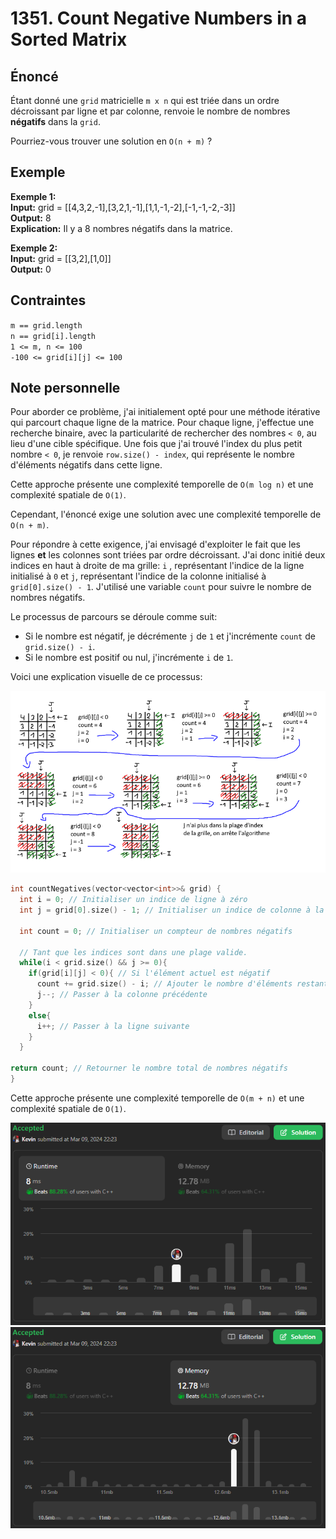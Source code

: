 # 1351. Count Negative Numbers in a Sorted Matrix

## Énoncé

Étant donné une `grid` matricielle `m x n` qui est triée dans un ordre décroissant par ligne et par colonne, renvoie le nombre de nombres **négatifs** dans la `grid`.

Pourriez-vous trouver une solution en `O(n + m)` ?

## Exemple

**Exemple 1:**  
**Input:** grid = [[4,3,2,-1],[3,2,1,-1],[1,1,-1,-2],[-1,-1,-2,-3]]  
**Output:** 8  
**Explication:** Il y a 8 nombres négatifs dans la matrice.

**Exemple 2:**  
**Input:** grid = [[3,2],[1,0]]  
**Output:** 0

## Contraintes

`m == grid.length`  
`n == grid[i].length`  
`1 <= m, n <= 100`  
`-100 <= grid[i][j] <= 100`

## Note personnelle

Pour aborder ce problème, j'ai initialement opté pour une méthode itérative qui parcourt chaque ligne de la matrice. Pour chaque ligne, j'effectue une recherche binaire, avec la particularité de rechercher des nombres `< 0`, au lieu d'une cible spécifique. Une fois que j'ai trouvé l'index du plus petit nombre `< 0`, je renvoie `row.size() - index`, qui représente le nombre d'éléments négatifs dans cette ligne.

Cette approche présente une complexité temporelle de `O(m log n)` et une complexité spatiale de `O(1)`.

Cependant, l'énoncé exige une solution avec une complexité temporelle de `O(n + m)`.

Pour répondre à cette exigence, j'ai envisagé d'exploiter le fait que les lignes **et** les colonnes sont triées par ordre décroissant. J'ai donc initié deux indices en haut à droite de ma grille: `i` , représentant l'indice de la ligne initialisé à `0` et `j`, représentant l'indice de la colonne initialisé à `grid[0].size() - 1`.
J'utilisé une variable `count` pour suivre le nombre de nombres négatifs.

Le processus de parcours se déroule comme suit:

- Si le nombre est négatif, je décrémente `j` de `1` et j'incrémente `count` de `grid.size() - i`.
- Si le nombre est positif ou nul, j'incrémente `i` de `1`.

Voici une explication visuelle de ce processus:

<img src="../imgs/1351-img1.png"/>

```cpp
int countNegatives(vector<vector<int>>& grid) {
  int i = 0; // Initialiser un indice de ligne à zéro
  int j = grid[0].size() - 1; // Initialiser un indice de colonne à la dernière colonne de la première ligne

  int count = 0; // Initialiser un compteur de nombres négatifs

  // Tant que les indices sont dans une plage valide.
  while(i < grid.size() && j >= 0){
    if(grid[i][j] < 0){ // Si l'élément actuel est négatif
      count += grid.size() - i; // Ajouter le nombre d'éléments restants dans la colonne actuelle au compteur
      j--; // Passer à la colonne précédente
    }
    else{
      i++; // Passer à la ligne suivante
    }
  }

return count; // Retourner le nombre total de nombres négatifs
}
```

Cette approche présente une complexité temporelle de `O(m + n)` et une complexité spatiale de `O(1)`.

<img src="../imgs/1351-runtime.png"/>
<img src="../imgs/1351-memory.png"/>
